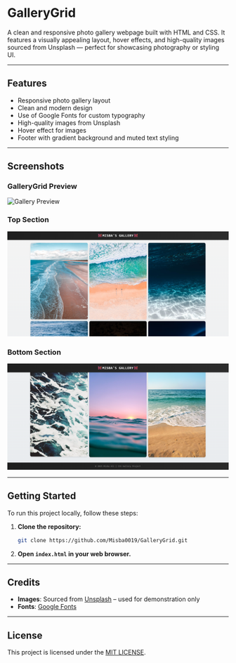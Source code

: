 # GalleryGrid

A clean and responsive photo gallery webpage built with HTML and CSS. It features a visually appealing layout, hover effects, and high-quality images sourced from Unsplash — perfect for showcasing photography or styling UI.

---

## Features

- Responsive photo gallery layout
- Clean and modern design
- Use of Google Fonts for custom typography
- High-quality images from Unsplash
- Hover effect for images
- Footer with gradient background and muted text styling

---

## Screenshots

### GalleryGrid Preview
![Gallery Preview](./screenshots/GalleryGrid-preview.png)
  
### Top Section
![Hero Section](./screenshots/hero-section.png)
  
### Bottom Section
![Bottom Section](./screenshots/bottom-section.png)

---

## Getting Started

To run this project locally, follow these steps:
1. **Clone the repository:**
    ```bash
    git clone https://github.com/Misba0019/GalleryGrid.git
    ```
2. **Open `index.html` in your web browser.**

---

## Credits

- **Images**: Sourced from [Unsplash](https://unsplash.com) – used for demonstration only
- **Fonts**: [Google Fonts](https://fonts.google.com)

---

## License

This project is licensed under the [MIT LICENSE](LICENSE).